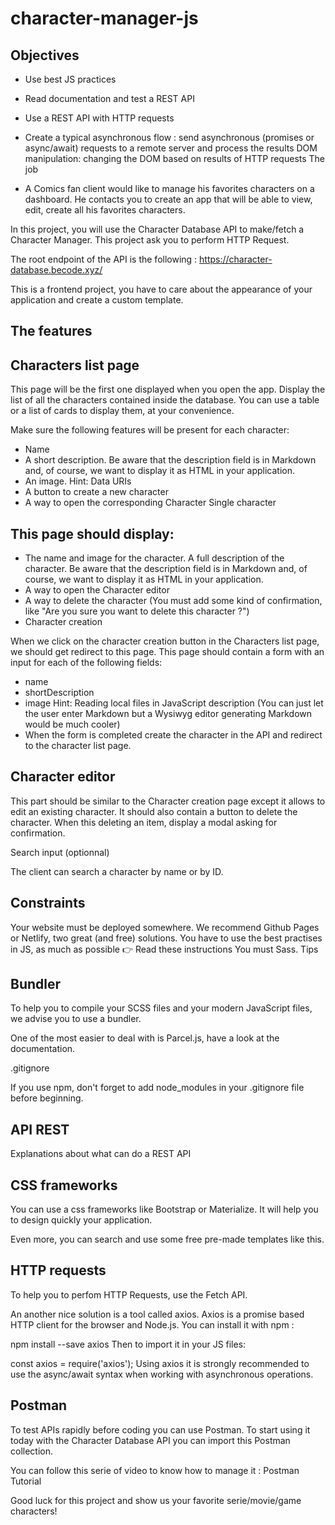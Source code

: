 # character-manager-js

## Objectives

- Use best JS practices
- Read documentation and test a REST API
- Use a REST API with HTTP requests
- Create a typical asynchronous flow : send asynchronous (promises or async/await) requests to a remote server and process the results
  DOM manipulation: changing the DOM based on results of HTTP requests
  The job

- A Comics fan client would like to manage his favorites characters on a dashboard. He contacts you to create an app that will be able to view, edit, create all his favorites characters.

In this project, you will use the Character Database API to make/fetch a Character Manager. This project ask you to perform HTTP Request.

The root endpoint of the API is the following : https://character-database.becode.xyz/

This is a frontend project, you have to care about the appearance of your application and create a custom template.

## The features

## Characters list page

This page will be the first one displayed when you open the app. Display the list of all the characters contained inside the database. You can use a table or a list of cards to display them, at your convenience.

Make sure the following features will be present for each character:

- Name
- A short description. Be aware that the description field is in Markdown and, of course, we want to display it as HTML in your application.
- An image. Hint: Data URIs
- A button to create a new character
- A way to open the corresponding Character
  Single character

## This page should display:

- The name and image for the character.
  A full description of the character. Be aware that the description field is in Markdown and, of course, we want to display it as HTML in your application.
- A way to open the Character editor
- A way to delete the character (You must add some kind of confirmation, like "Are you sure you want to delete this character ?")
- Character creation

When we click on the character creation button in the Characters list page, we should get redirect to this page. This page should contain a form with an input for each of the following fields:

- name
- shortDescription
- image Hint: Reading local files in JavaScript
  description (You can just let the user enter Markdown but a Wysiwyg editor generating Markdown would be much cooler)
- When the form is completed create the character in the API and redirect to the character list page.

## Character editor

This part should be similar to the Character creation page except it allows to edit an existing character.
It should also contain a button to delete the character. When this deleting an item, display a modal asking for confirmation.

Search input (optionnal)

The client can search a character by name or by ID.

## Constraints

Your website must be deployed somewhere. We recommend Github Pages or Netlify, two great (and free) solutions.
You have to use the best practises in JS, as much as possible 👉 Read these instructions
You must Sass.
Tips

## Bundler

To help you to compile your SCSS files and your modern JavaScript files, we advise you to use a bundler.

One of the most easier to deal with is Parcel.js, have a look at the documentation.

.gitignore

If you use npm, don't forget to add node_modules in your .gitignore file before beginning.

## API REST

Explanations about what can do a REST API

## CSS frameworks

You can use a css frameworks like Bootstrap or Materialize. It will help you to design quickly your application.

Even more, you can search and use some free pre-made templates like this.

## HTTP requests

To help you to perfom HTTP Requests, use the Fetch API.

An another nice solution is a tool called axios. Axios is a promise based HTTP client for the browser and Node.js. You can install it with npm :

npm install --save axios
Then to import it in your JS files:

const axios = require('axios');
Using axios it is strongly recommended to use the async/await syntax when working with asynchronous operations.

## Postman

To test APIs rapidly before coding you can use Postman. To start using it today with the Character Database API you can import this Postman collection.

You can follow this serie of video to know how to manage it : Postman Tutorial

Good luck for this project and show us your favorite serie/movie/game characters!

